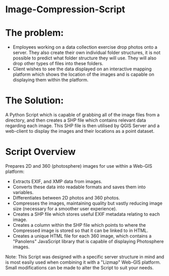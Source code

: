 # Image-Compression-Script

# The problem: 
- Employees working on a data collection exercise drop photos onto a server. They also create their own individual folder structures, it is not possible to predict what folder structure they will use. They will also drop other types of files into these folders.
- Client wishes to see the data displayed on an interactive mapping platform which shows the location of the images and is capable on displaying them within the platform.

# The Solution:
A Python Script which is capable of grabbing all of the image files from a directory, and then creates a SHP file which contains relevant data regarding each image. This SHP file is then utilised by QGIS Server and a web-client to display the images and their locations as a point dataset.

# Script Overview
Prepares 2D and 360 (photosphere) images for use within a Web-GIS platform:
- Extracts EXIF, and XMP data from images.
- Converts these data into readable formats and saves them into variables.
- Differentiates between 2D photos and 360 photos.
- Compresses the images, maintaining quality but vastly reducing image size (necessary for a smoother user experience).
- Creates a SHP file which stores useful EXIF metadata relating to each image.
- Creates a column within the SHP file which points to where the Compressed image is stored so that it can be linked to in HTML.
- Creates a unique HTML file for each 360 image, which contains a "Panolens" JavaScript library that is capable of displaying Photosphere images.

Note: 
This Script was designed with a specific server structure in mind and is most easily used when combining it with a "Lizmap" Web-GIS platform. Small modifications can be made to alter the Script to suit your needs.
